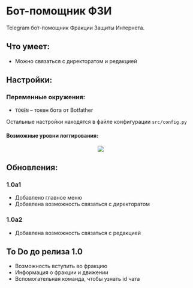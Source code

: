 # Бот-помощник ФЗИ
Telegram бот-помощник Фракции Защиты Интернета.
## Что умеет:
- Можно связаться с директоратом и редакцией
## Настройки:
### Переменные окружения:
- `TOKEN` – токен бота от Botfather

Остальные настройки находятся в файле конфигурации `src/config.py`
#### Возможные уровни логгирования:
<p align="center">
    <img src="readme-images/logging_levels.png" />
</p>

## Обновления:
### 1.0a1
- Добавлено главное меню
- Добавлена возможность связаться с директоратом
### 1.0a2
- Добавлена возможность связаться с редакцией

## To Do до релиза 1.0
- Возможность вступить во фракцию
- Информация о фракции и движении
- Вспомогательная команда, чтобы узнать id чата